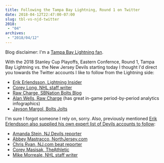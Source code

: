 ```yaml
---
title: Following the Tampa Bay Lightning, Round 1 on Twitter
date: 2018-04-12T22:47:00-07:00
slug: tbl-vs-njd-twitter
2018:
 - "04"
archives:
 - "2018/04/12"
---
```


Blog disclaimer: I'm a [Tampa Bay Lightning fan][1].

With the 2018 Stanley Cup Playoffs, Eastern Confernce, Round 1, Tampa Bay Lightning vs. the New Jersey Devils starting today I thought I'd direct you towards the Twitter accounts I like to follow from the Lightning side:

* [Erik Erlendsson, Lightning Insider](https://twitter.com/Erik_Erlendsson/ "@Erik_Erlendsson")
* [Corey Long, NHL staff writer](https://twitter.com/CoreyLong/ "@CoreyLong")
* [Raw Charge, SBNation Bolts Blog](https://twitter.com/RawCharge/ "@RawCharge")
* [Alan Wells, Raw Charge](https://twitter.com/loserpoints/ "@loserpoints") (has great in-game period-by-period analytics infographics)
* [Jayson Margol, Bolts Jolts](https://twitter.com/BoltsJolts/ "@BoltsJolts")

I'm sure I forgot someone I rely on, sorry. Also, previously mentioned [Erik Erlendsson also supplied his own expert list of Devils accounts to follow][2]:

* [Amanda Stein, NJ Devils reporter](https://twitter.com/amandacstein/ "@amandacstein")
* [Abbey Mastracco, NorthJersey.com](https://twitter.com/AbbeyMastracco/ "@AbbeyMastracco")
* [Chris Ryan, NJ.com beat reporter](https://twitter.com/ChrisRyan_NJ/ "@ChrisRyan_NJ")
* [Corey Masisak, TheAthletic](https://twitter.com/cmasisak22/ "@cmasisak22")
* [Mike Morreale, NHL staff writer](https://twitter.com/mikemorrealeNHL/ "@mikemorrealeNHL")

[1]: https://soypunk.me/tweets/2018/04/12/lets-go-lightning/
[2]: https://twitter.com/Erik_Erlendsson/status/984560169786003456
